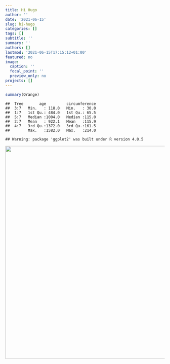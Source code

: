 ```yaml
---
title: Hi Hugo
author: ''
date: '2021-06-15'
slug: hi-hugo
categories: []
tags: []
subtitle: ''
summary: ''
authors: []
lastmod: '2021-06-15T17:15:12+01:00'
featured: no
image:
  caption: ''
  focal_point: ''
  preview_only: no
projects: []
---
```


```r
summary(Orange)
```

```
##  Tree       age         circumference  
##  3:7   Min.   : 118.0   Min.   : 30.0  
##  1:7   1st Qu.: 484.0   1st Qu.: 65.5  
##  5:7   Median :1004.0   Median :115.0  
##  2:7   Mean   : 922.1   Mean   :115.9  
##  4:7   3rd Qu.:1372.0   3rd Qu.:161.5  
##        Max.   :1582.0   Max.   :214.0
```


```
## Warning: package 'ggplot2' was built under R version 4.0.5
```

<img src="{{< blogdown/postref >}}index_files/figure-html/unnamed-chunk-2-1.png" width="672" />
